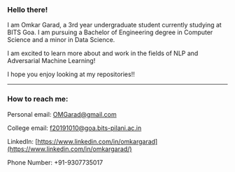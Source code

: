 ### Hello there!

I am Omkar Garad, a 3rd year undergraduate student currently studying at BITS Goa. I am pursuing a Bachelor of Engineering degree in Computer Science and a minor in Data Science.

I am excited to learn more about and work in the fields of NLP and Adversarial Machine Learning!

I hope you enjoy looking at my repositories!!

------------------------------

### How to reach me:

Personal email: OMGarad@gmail.com

College email: f20191010@goa.bits-pilani.ac.in

LinkedIn: [https://www.linkedin.com/in/omkargarad](https://www.linkedin.com/in/omkargarad/)

Phone Number: +91-9307735017

